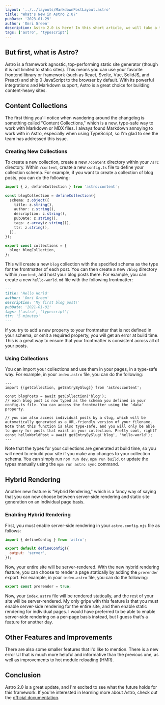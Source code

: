 ```yaml
---
layout: '../../layouts/MarkdownPostLayout.astro'
title: "What's New in Astro 2.0?"
pubDate: '2023-01-29'
author: 'Omri Green'
description: Astro 2.0 is here! In this short article, we will take a tour of the new features and improvements.
tags: ['astro', 'typescript']
---
```

## But first, what is Astro?

Astro is a framework agnostic, top-performing static site generator (though it is not limited to static sites). This means you can use your favorite frontend library or framework (such as React, Svelte, Vue, SolidJS, and Preact) and ship 0 JavaScript to the browser by default. With its powerful integrations and Markdown support, Astro is a great choice for building content-heavy sites.

## Content Collections

The first thing you'll notice when wandering around the changelog is something called "Content Collections," which is a new, type-safe way to work with Markdown or MDX files. I always found Markdown annoying to work with in Astro, especially when using TypeScript, so I'm glad to see the team has addressed this issue.

### Creating New Collections

To create a new collection, create a new `/content` directory within your `/src` directory. Within `/content`, create a new `config.ts` file to define your collection schema. For example, if you want to create a collection of blog posts, you can do the following:

```ts
import { z, defineCollection } from 'astro:content';

const blogCollection = defineCollection({
  schema: z.object({
    title: z.string(),
    author: z.string(),
    description: z.string(),
    pubDate: z.string(),
    tags: z.array(z.string()),
    ttr: z.string(),
  }),
});

export const collections = {
  blog: blogCollection,
};
```

This will create a new `blog` collection with the specified schema as the type for the frontmatter of each post. You can then create a new `/blog` directory within `/content`, and host your blog posts there. For example, you can create a new `hello-world.md` file with the following frontmatter:

```md
---
title: 'Hello World'
author: 'Omri Green'
description: 'My first blog post!'
pubDate: '2021-01-01'
tags: ['astro', 'typescript']
ttr: '5 minutes'
---
```

If you try to add a new property to your frontmatter that is not defined in your schema, or omit a required property, you will get an error at build time. This is a great way to ensure that your frontmatter is consistent across all of your posts.

### Using Collections

You can import your collections and use them in your pages, in a type-safe way. For example, in your `index.astro` file, you can do the following:

```astro
---
import {(getCollection, getEntryBySlug)} from 'astro:content';

const blogPosts = await getCollection('blog');
// each blog post is now typed as the schema you defined in your config.ts file. You can access the frontmatter using the `data` property.

// you can also access individual posts by a slug, which will be automatically generated as a URL-friendly version of your filename. Note that this function is also type-safe, and you will only be able to query for posts that exist in your collection. Pretty cool, right?
const helloWorldPost = await getEntryBySlug('blog', 'hello-world');
---
```

Note that the types for your collections are generated at build time, so you will need to rebuild your site if you make any changes to your collection schema. You can simply run `npm run dev`, `npm run build`, or update the types manually using the `npm run astro sync` command.

## Hybrid Rendering
Another new feature is "Hybrid Rendering," which is a fancy way of saying that you can now choose between server-side rendering and static site generation on an individual page basis.

### Enabling Hybrid Rendering
First, you must enable server-side rendering in your `astro.config.mjs` file as follows:

```js
import { defineConfig } from 'astro';

export default defineConfig({
  output: 'server',
});
```

Now, your entire site will be server-rendered. With the new hybrid rendering feature, you can choose to render a page statically by adding the `prerender` export. For example, in your `index.astro` file, you can do the following:

```ts
export const prerender = true;
```

Now, your `index.astro` file will be rendered statically, and the rest of your site will be server-rendered.
My only gripe with this feature is that you must enable server-side rendering for the entire site, and then enable static rendering for individual pages. I would have preferred to be able to enable server-side rendering on a per-page basis instead, but I guess that's a feature for another day.

## Other Features and Improvements
There are also some smaller features that I'd like to mention. There is a new error UI that is much more helpful and informative than the previous one, as well as improvements to hot module reloading (HMR).

## Conclusion
Astro 2.0 is a great update, and I'm excited to see what the future holds for this framework. If you're interested in learning more about Astro, check out the [official documentation](https://docs.astro.build/).